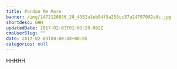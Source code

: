 ```yaml
---
title: Pardon Me More
banner: /img/1472120836_20_4382a1eb94f5a256cc57a24797092a0c.jpg
shortdesc: GHH
updatedDate: 2017-02-03T01:03:29.082Z
cmsUserSlug: ""
date: 2017-02-03T00:00:00+08:00
categories: null
---
```


HHHHH